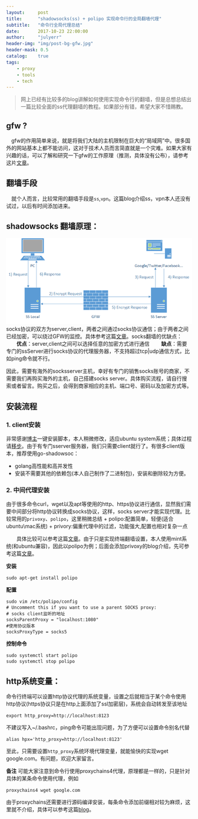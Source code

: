 ```yaml
---
layout:     post
title:      "shadowsocks(ss) + polipo 实现命令行的全局翻墙代理"
subtitle:   "命令行全局代理总结"
date:       2017-10-23 22:00:00
author:     "julyerr"
header-img: "img/post-bg-gfw.jpg"
header-mask: 0.5
catalog: 	true
tags:
    - proxy
    - tools
    - tech
---
```


>网上已经有比较多的blog讲解如何使用实现命令行的翻墙，但是总想总结出一篇比较全面的ss代理翻墙的教程。如果部分有错，希望大家不惜赐教。

## gfw ?

&emsp;gfw的作用简单来说，就是将我们大陆的主机限制在巨大的“局域网”中。很多国外的网站基本上都不能访问，这对于技术人员而言简直就是一个灾难。如果大家有兴趣的话，可以了解和研究一下gfw的工作原理（推测，具体没有公布），请参考这片[文章][1]。

## 翻墙手段

&emsp;就个人而言，比较常用的翻墙手段是`ss`,`vpn`。这篇blog介绍ss，vpn本人还没有试过，以后有时间添加进来。

## shadowsocks 翻墙原理：

![](/img/what-is-shadowsocks.png)
socks协议的双方为server,client，两者之间通过socks协议通信；由于两者之间已经加密，可以绕过GFW的监控。具体参考这篇[文章][2]。socks翻墙的优缺点：
&emsp;&emsp;**优点**：server,client之间可以选择任意的加密方式进行通信
&emsp;&emsp;**缺点**：需要专门的ssServer进行socks协议的代理服务器，不支持超过tcp|udp通信方式，比如ping命令就不行。

因此，需要有海外的socksserver主机，幸好有专门的销售socks账号的商家，不需要我们再购买海外的主机，自己搭建socks server。具体购买流程，请自行搜索或者留言。购买之后，会得到商家相应的主机、端口号、密码以及加密方式等。

## 安装流程

### 1. client安装

非常感谢[博主][3]一键安装脚本，本人稍微修改，适应ubuntu system系统；具体过程请[移步][4]。由于有专门sserver服务器，我们只需要client就行了。有很多client版本，推荐使用go-shadowsoc：

 + golang高性能和高并发性
 + 安装不需要其他的依赖包(本人自己制作了二进制包)，安装和删除较为方便。
 
### 2. 中间代理安装

由于很多命令curl，wget以及apt等使用的http、https协议进行通信，显然我们需要中间部分将http协议转换成socks协议，这样，socks server才能实现代理。比较常用的`privoxy`、`polipo`，这里稍微总结
    + polipo:配置简单，轻便(适合ubuntu\mac系统)
    + privory:偏重代理中的过滤，功能强大,配置也相对复杂一点

&emsp;&emsp;具体比较可以参考这篇[文章][6]。由于只是实现终端翻墙设置，本人使用mint系统(和ubuntu兼容)，因此以polipo为例；后面会添加privoxy的blog介绍，先可参考这篇[文章][5]。

**安装**
```shell
sudo apt-get install polipo
```
**配置**
```shell
sudo vim /etc/polipo/config
# Uncomment this if you want to use a parent SOCKS proxy:
# socks client监听的地址
socksParentProxy = "localhost:1080"
#使用协议版本
socksProxyType = socks5
```
**控制命令**
```shell			
sudo systemctl start polipo
sudo systemctl stop polipo
```		
## http系统变量：

命令行终端可以设置http协议代理的系统变量，设置之后就相当于某个命令使用http协议(https协议只是在http上面添加了ssl加密层)，系统会自动转发至该地址
```shell
export http_proxy=http://localhost:8123
``` 
不建议写入~/.bashrc，ping命令可能出现问题，为了方便可以设置命令别名代替
```shell
alias hpx='http_proxy=http://localhost:8123'
```	
至此，只需要设置`http_proxy`系统环境代理变量，就能愉快的实现wget google.com。有问题，欢迎大家留言。

**备注**
		可能大家注意到命令行使用proxychains4代理，原理都是一样的，只是针对具体的某条命令使用代理，例如
```shell			
proxychains4 wget google.com 
```
由于proxychains还需要进行源码编译安装，每条命令添加前缀相对较为麻烦，这里就不介绍，具体可以参考这篇[blog][7]。	



[1]:http://allenn.cn/articles/2016-10/2016-10-20-learn-gfw/
[2]:https://tumutanzi.com/archives/13005
[3]:https://teddysun.com/486.html
[4]:scripts的讲解
[5]:http://www.renhl.com/linux/2017/02/03/use-shadowsocks-and-privoxy
[6]:https://www.igfw.net/archives/1178/comment-page-1
[7]:http://www.jianshu.com/p/9125637e7aec

